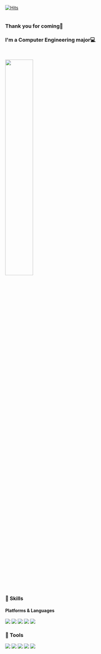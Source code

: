 [![Hits](https://hits.seeyoufarm.com/api/count/incr/badge.svg?url=https%3A%2F%2Fgithub.com%2Fleeselae%2F&count_bg=%2379C83D&title_bg=%230A7400&icon=&icon_color=%23E7E7E7&title=Visit&edge_flat=false)](https://hits.seeyoufarm.com)
<br>
<br>

### Thank you for coming:wave:    
### I'm a Computer Engineering major:computer:
<br>
<p>
  <img src="https://github-readme-stats.vercel.app/api?username=leeselae&theme=tokyonight&show_icons=true" width="42%" />
</p>
<br>
<br>

### :notebook: Skills
#### Platforms & Languages
<p>
  <img src="https://img.shields.io/badge/C-1E90FF?style=flat-flat&logo=C&logoColor=white"/> 
  <img src="https://img.shields.io/badge/Android-3DDC84?style=flat-square&logo=Android&logoColor=white"/>
  <img src="https://img.shields.io/badge/JavaScript-F7DF1E?style=flat-square&logo=JavaScript&logoColor=white"/>
  <img src="https://img.shields.io/badge/HTML-E34F26?style=flat-square&logo=HTML5&logoColor=white"/> 
  <img src="https://img.shields.io/badge/CSS-A8B9CC?style=flat-square&logo=CSS3&logoColor=white"/>
</p>

### :wrench: Tools
<p>
  <img src="https://img.shields.io/badge/Eclipse IDE-525C86?style=flat-square&logo=Eclipse IDE&logoColor=white"/>
  <img src="https://img.shields.io/badge/Git-4B0082?style=flat-square&logo=Git&logoColor=white"/> 
  <img src="https://img.shields.io/badge/GitHub-000000?style=flat-square&logo=GitHub&logoColor=white"/> 
  <img src="https://img.shields.io/badge/Visual Studio-9932CC?style=flat-square&logo=Visual Studio&logoColor=white"/> 
  <img src="https://img.shields.io/badge/Visual Studio Code-1E90FF?style=flat-square&logo=Visual Studio Code&logoColor=white"/>
</p>

<br>
<br>








